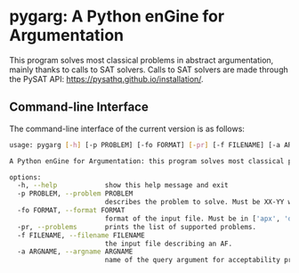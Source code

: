 # pygarg: A Python enGine for Argumentation
This program solves most classical problems in abstract argumentation, mainly thanks to calls to SAT solvers. Calls to SAT solvers are made through the PySAT API: https://pysathq.github.io/installation/.

## Command-line Interface
The command-line interface of the current version is as follows:
```bash
usage: pygarg [-h] [-p PROBLEM] [-fo FORMAT] [-pr] [-f FILENAME] [-a ARGNAME]

A Python enGine for Argumentation: this program solves most classical problems in abstract argumentation, mainly thanks to calls to SAT solvers.

options:
  -h, --help            show this help message and exit
  -p PROBLEM, --problem PROBLEM
                        describes the problem to solve. Must be XX-YY with XX in ['DC', 'DS', 'SE', 'EE', 'CE'] and YY in ['CF', 'AD', 'ST', 'CO', 'PR', 'GR', 'ID', 'SST'].
  -fo FORMAT, --format FORMAT
                        format of the input file. Must be in ['apx', 'dimacs'].
  -pr, --problems       prints the list of supported problems.
  -f FILENAME, --filename FILENAME
                        the input file describing an AF.
  -a ARGNAME, --argname ARGNAME
                        name of the query argument for acceptability problems.
```
